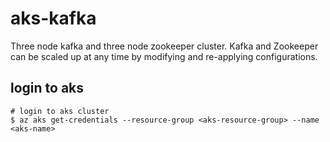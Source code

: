 # aks-kafka

Three node kafka and three node zookeeper cluster. Kafka and Zookeeper can be scaled up at any time by modifying and re-applying configurations.

## login to aks
```
# login to aks cluster
$ az aks get-credentials --resource-group <aks-resource-group> --name <aks-name>
